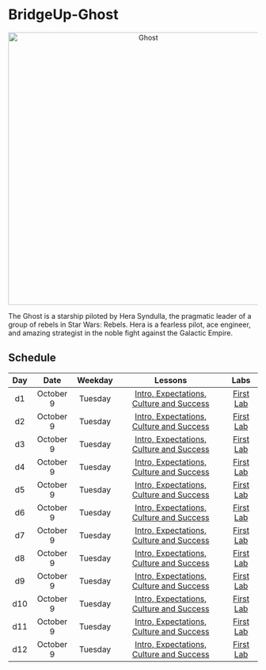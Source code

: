 # BridgeUp-Ghost

<p align="center">
  <img  src="http://www.jedinews.co.uk/wp-content/uploads/2018/01/forces-of-destiny-comic-hera.jpg" width="550px" alt="Ghost">
</p>

The Ghost is a starship piloted by Hera Syndulla, the pragmatic leader of a group of rebels in Star Wars: Rebels. Hera is a fearless pilot, ace engineer, and amazing strategist in the noble fight against the Galactic Empire.


## Schedule

  | Day | Date        | Weekday | Lessons     | Labs        |
  |:---:|:-----------:|:-------:|:-----------:|:-----------:|
  | d1  |October 9 |Tuesday | [Intro, Expectations, Culture and Success](./d1/lessons)| [First Lab](./d1/labs)|
  | d2  |October 9 |Tuesday | [Intro, Expectations, Culture and Success](./d2/lessons)| [First Lab](./d2/labs)|
  | d3  |October 9 |Tuesday | [Intro, Expectations, Culture and Success](./d3/lessons)| [First Lab](./d3/labs)|
  | d4  |October 9 |Tuesday | [Intro, Expectations, Culture and Success](./d4/lessons)| [First Lab](./d4/labs)|
  | d5  |October 9 |Tuesday | [Intro, Expectations, Culture and Success](./d5/lessons)| [First Lab](./d5/labs)|
  | d6  |October 9 |Tuesday | [Intro, Expectations, Culture and Success](./d6/lessons)| [First Lab](./d6/labs)|
  | d7  |October 9 |Tuesday | [Intro, Expectations, Culture and Success](./d7/lessons)| [First Lab](./d7/labs)|
  | d8  |October 9 |Tuesday | [Intro, Expectations, Culture and Success](./d8/lessons)| [First Lab](./d8/labs)|
  | d9  |October 9 |Tuesday | [Intro, Expectations, Culture and Success](./d9/lessons)| [First Lab](./d9/labs)|
  | d10  |October 9 |Tuesday | [Intro, Expectations, Culture and Success](./d10/lessons)| [First Lab](./d10/labs)|
  | d11  |October 9 |Tuesday | [Intro, Expectations, Culture and Success](./d11/lessons)| [First Lab](./d11/labs)|
  | d12  |October 9 |Tuesday | [Intro, Expectations, Culture and Success](./d12/lessons)| [First Lab](./d12/labs)|

